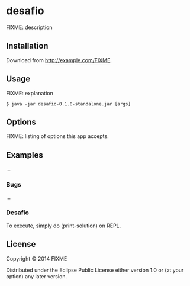 # desafio

FIXME: description

## Installation

Download from http://example.com/FIXME.

## Usage

FIXME: explanation

    $ java -jar desafio-0.1.0-standalone.jar [args]

## Options

FIXME: listing of options this app accepts.

## Examples

...

### Bugs

...

### Desafio

To execute, simply do (print-solution) on REPL.

## License

Copyright © 2014 FIXME

Distributed under the Eclipse Public License either version 1.0 or (at
your option) any later version.
